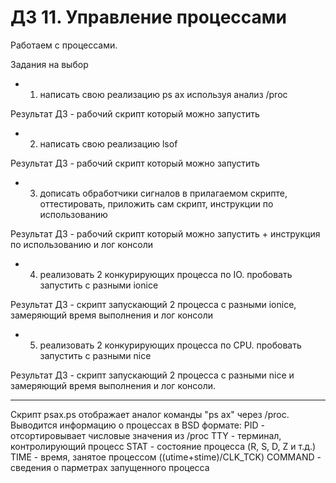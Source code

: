 # ДЗ 11. Управление процессами

Работаем с процессами.

Задания на выбор
- 1) написать свою реализацию ps ax используя анализ /proc

 Результат ДЗ - рабочий скрипт который можно запустить
- 2) написать свою реализацию lsof

Результат ДЗ - рабочий скрипт который можно запустить
- 3) дописать обработчики сигналов в прилагаемом скрипте, оттестировать, приложить сам скрипт, инструкции по использованию

Результат ДЗ - рабочий скрипт который можно запустить + инструкция по использованию и лог консоли
- 4) реализовать 2 конкурирующих процесса по IO. пробовать запустить с разными ionice

Результат ДЗ - скрипт запускающий 2 процесса с разными ionice, замеряющий время выполнения и лог консоли
- 5) реализовать 2 конкурирующих процесса по CPU. пробовать запустить с разными nice

Результат ДЗ - скрипт запускающий 2 процесса с разными nice и замеряющий время выполнения и лог консоли.

------

Скрипт psax.ps отображает аналог команды "ps ax" через /proc.
Выводится информацию о процессах в BSD формате:
PID - отсортировывает числовые значения из /proc
TTY - терминал, контролирующий процесс
STAT - состояние процесса (R, S, D, Z и т.д.)
TIME - время, занятое процессом ((utime+stime)/CLK_TCK)
COMMAND - сведения о парметрах запущенного процесса


